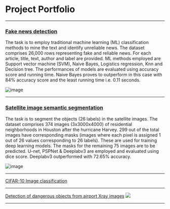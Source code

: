 # Project Portfolio

---

### **[Fake news detection](https://github.com/nguyen-nhat-mai/fake-news-detection)**

The task is to employ traditional machine learning (ML) classification methods to mine the text and identify unreliable news. The dataset comprises 26,000 rows representing fake and reliable news. For each article, title, text, author and label are provided. ML methods employed are Support vector machine (SVM), Naive Bayes, Logistics regression, Knn and Decision tree. The performances of models are evaluated using accuracy score and running time. Naive Bayes proves to outperform in this case with 84% accuracy score and the least running time i.e. 0.11 seconds.

![image](https://user-images.githubusercontent.com/85484281/214878082-377fcd85-a8c0-46dc-99ef-06890d66d681.png)

---
### **[Satellite image semantic segmentation](https://github.com/nguyen-nhat-mai/satellite-image-semantic-segmentation)**

The task is to segment the objects (26 labels) in the satellite images. The dataset comprises 374 images (3x3000x4000) of residential neighborhoods in Houston after the hurricane Harvey. 299 out of the total images have corresponding masks (images where each pixel is assigned 1 out of 26 values corresponding to 26 labels). These are used for training deep learning models. The masks for the remaining 75 images are to be predicted. U-net, PSPNet & Deeplabv3 are employed and evaluated using dice score. Deeplabv3 outperformed with 72.65% accuracy.

![image](https://user-images.githubusercontent.com/85484281/215187360-3b609176-daab-446c-9d89-7c7b87733686.png)

---
[CIFAR-10 Image classification](https://github.com/nguyen-nhat-mai/CIFAR-10-image_classification)


---
[Detection of dangerous objects from airport Xray images](http://example.com/)
<img src="images/dummy_thumbnail.jpg?raw=true"/>

---

